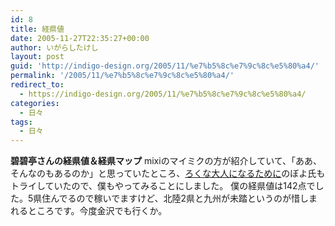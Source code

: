```yaml
---
id: 8
title: 経県値
date: 2005-11-27T22:35:27+00:00
author: いがらしたけし
layout: post
guid: 'http://indigo-design.org/2005/11/%e7%b5%8c%e7%9c%8c%e5%80%a4/'
permalink: '/2005/11/%e7%b5%8c%e7%9c%8c%e5%80%a4/'
redirect_to:
  - https://indigo-design.org/2005/11/%e7%b5%8c%e7%9c%8c%e5%80%a4/
categories:
  - 日々
tags:
  - 日々
---
```

<strong>碧碧亭さんの経県値＆経県マップ</strong>
mixiのマイミクの方が紹介していて、「ああ、そんなのもあるのか」と思っていたところ、<a href="http://volvox.seesaa.net/" target="_blank">ろくな大人になるために</a>のぼよ氏もトライしていたので、僕もやってみることにしました。
僕の経県値は142点でした。5県住んでるので稼いでますけど、北陸2県と九州が未踏というのが惜しまれるところです。今度金沢でも行くか。